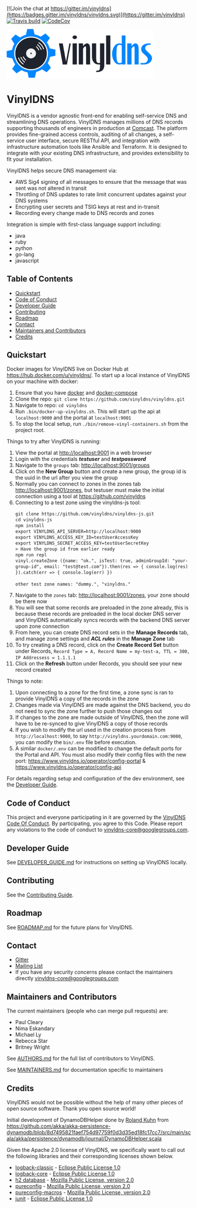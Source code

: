 [![Join the chat at https://gitter.im/vinyldns](https://badges.gitter.im/vinyldns/vinyldns.svg)](https://gitter.im/vinyldns)
[![Travis build](https://api.travis-ci.org/vinyldns/vinyldns.svg?branch=master)](https://travis-ci.org/vinyldns/vinyldns)
[![CodeCov ](https://codecov.io/gh/vinyldns/vinyldns/branch/master/graph/badge.svg)](https://codecov.io/gh/vinyldns/vinyldns)

<p align="left">
  <a href="http://www.vinyldns.io/">
    <img
      alt="VinylDNS"
      src="img/vinyldns-logo-full.png"
      width="400"
    />
  </a>
</p>

# VinylDNS
VinylDNS is a vendor agnostic front-end for enabling self-service DNS and streamlining DNS operations.
VinylDNS manages millions of DNS records supporting thousands of engineers in production at [Comcast](http://www.comcast.com).
The platform provides fine-grained access controls, auditing of all changes, a self-service user interface,
secure RESTful API, and integration with infrastructure automation tools like Ansible and Terraform.
It is designed to integrate with your existing DNS infrastructure, and provides extensibility to fit your installation.

VinylDNS helps secure DNS management via:
* AWS Sig4 signing of all messages to ensure that the message that was sent was not altered in transit
* Throttling of DNS updates to rate limit concurrent updates against your DNS systems
* Encrypting user secrets and TSIG keys at rest and in-transit
* Recording every change made to DNS records and zones

Integration is simple with first-class language support including:
* java
* ruby
* python
* go-lang
* javascript

## Table of Contents
- [Quickstart](#quickstart)
- [Code of Conduct](#code-of-conduct)
- [Developer Guide](#developer-guide)
- [Contributing](#contributing)
- [Roadmap](#roadmap)
- [Contact](#contact)
- [Maintainers and Contributors](#maintainers-and-contributors)
- [Credits](#credits)

## Quickstart
Docker images for VinylDNS live on Docker Hub at https://hub.docker.com/u/vinyldns/.
To start up a local instance of VinylDNS on your machine with docker:

1. Ensure that you have [docker](https://docs.docker.com/install/) and [docker-compose](https://docs.docker.com/compose/install/)
1. Clone the repo: `git clone https://github.com/vinyldns/vinyldns.git`
1. Navigate to repo: `cd vinyldns`
1. Run `.bin/docker-up-vinyldns.sh`. This will start up the api at `localhost:9000` and the portal at `localhost:9001`
1. To stop the local setup, run `./bin/remove-vinyl-containers.sh` from the project root.

Things to try after VinylDNS is running:

1. View the portal at <http://localhost:9001> in a web browser
1. Login with the credentials ***testuser*** and ***testpassword***
1. Navigate to the `groups` tab: <http://localhost:9001/groups>
1. Click on the **New Group** button and create a new group, the group id is the uuid in the url after you view the group
1. Normally you can connect to zones in the zones tab <http://localhost:9001/zones>, but testuser must make the initial connection using a tool at <https://github.com/vinyldns>
1. Connecting to a test zone using the vinyldns-js tool:
    ``` 
    git clone https://github.com/vinyldns/vinyldns-js.git
    cd vinyldns-js
    npm install
    export VINYLDNS_API_SERVER=http://localhost:9000
    export VINYLDNS_ACCESS_KEY_ID=testUserAccessKey
    export VINYLDNS_SECRET_ACCESS_KEY=testUserSecretKey
    > Have the group id from earlier ready
    npm run repl
    vinyl.createZone ({name: "ok.", isTest: true, adminGroupId: "your-group-id", email: "test@test.com"}).then(res => { console.log(res) }).catch(err => { console.log(err) })
    
    other test zone names: "dummy.", "vinyldns."
    ```
1. Navigate to the `zones` tab: <http://localhost:9001/zones>, your zone should be there now
1. You will see that some records are preloaded in the zone already, this is because these records are preloaded in the local docker DNS server 
and VinylDNS automatically syncs records with the backend DNS server upon zone connection
1. From here, you can create DNS record sets in the **Manage Records** tab, and manage zone settings and ***ACL rules***
in the **Manage Zone** tab
1. To try creating a DNS record, click on the **Create Record Set** button under Records, `Record Type = A, Record Name = my-test-a,
TTL = 300, IP Addressess = 1.1.1.1`
1. Click on the **Refresh** button under Records, you should see your new record created

Things to note: 

1. Upon connecting to a zone for the first time, a zone sync is ran to provide VinylDNS a copy of the records in the zone
1. Changes made via VinylDNS are made against the DNS backend, you do not need to sync the zone further to push those changes out
1. If changes to the zone are made outside of VinylDNS, then the zone will have to be re-synced to give VinylDNS a copy of those records
1. If you wish to modify the url used in the creation process from `http://localhost:9000`, to say `http://vinyldns.yourdomain.com:9000`, you can modify the `bin/.env` file before execution.
1. A similar `docker/.env` can be modified to change the default ports for the Portal and API. You must also modify their config files with the new port: https://www.vinyldns.io/operator/config-portal & https://www.vinyldns.io/operator/config-api

For details regarding setup and configuration of the dev environment, see the [Developer Guide](DEVELOPER_GUIDE.md).

## Code of Conduct
This project and everyone participating in it are governed by the [VinylDNS Code Of Conduct](CODE_OF_CONDUCT.md).  By
participating, you agree to this Code.  Please report any violations to the code of conduct to vinyldns-core@googlegroups.com.

## Developer Guide
See [DEVELOPER_GUIDE.md](DEVELOPER_GUIDE.md) for instructions on setting up VinylDNS locally.

## Contributing
See the [Contributing Guide](CONTRIBUTING.md).

## Roadmap
See [ROADMAP.md](ROADMAP.md) for the future plans for VinylDNS.

## Contact
- [Gitter](https://gitter.im/vinyldns)
- [Mailing List](https://groups.google.com/forum/#!forum/vinyldns)
- If you have any security concerns please contact the maintainers directly vinyldns-core@googlegroups.com

## Maintainers and Contributors
The current maintainers (people who can merge pull requests) are:
- Paul Cleary
- Nima Eskandary
- Michael Ly
- Rebecca Star
- Britney Wright

See [AUTHORS.md](AUTHORS.md) for the full list of contributors to VinylDNS.

See [MAINTAINERS.md](MAINTAINERS.md) for documentation specific to maintainers 

## Credits
VinylDNS would not be possible without the help of many other pieces of open source software. Thank you open source world!

Initial development of DynamoDBHelper done by [Roland Kuhn](https://github.com/rkuhn) from https://github.com/akka/akka-persistence-dynamodb/blob/8d7495821faef754d97759f0d3d35ed18fc17cc7/src/main/scala/akka/persistence/dynamodb/journal/DynamoDBHelper.scala

Given the Apache 2.0 license of VinylDNS, we specifically want to call out the following libraries and their corresponding licenses shown below.
- [logback-classic](https://github.com/qos-ch/logback) - [Eclipse Public License 1.0](https://www.eclipse.org/legal/epl-v10.html)
- [logback-core](https://github.com/qos-ch/logback) - [Eclipse Public License 1.0](https://www.eclipse.org/legal/epl-v10.html)
- [h2 database](http://h2database.com) - [Mozilla Public License, version 2.0](https://www.mozilla.org/MPL/2.0/)
- [pureconfig](https://github.com/pureconfig/pureconfig) - [Mozilla Public License, version 2.0](https://www.mozilla.org/MPL/2.0/)
- [pureconfig-macros](https://github.com/pureconfig/pureconfig) - [Mozilla Public License, version 2.0](https://www.mozilla.org/MPL/2.0/)
- [junit](https://junit.org/junit4/) - [Eclipse Public License 1.0](https://www.eclipse.org/legal/epl-v10.html)

